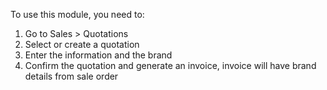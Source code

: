 To use this module, you need to:

1.  Go to Sales \> Quotations
2.  Select or create a quotation
3.  Enter the information and the brand
4.  Confirm the quotation and generate an invoice, invoice will have brand details from sale order
